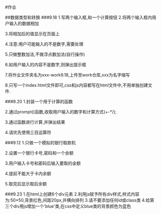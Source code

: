 #作业

##数据类型和转换
###9.18
1.写两个输入框,和一个计算按钮
2.将两个输入框内用户输入的数据相加

3.将相加后的值显示在页面上

4.注意:用户可能输入的不是数字,需要处理

5.只做整数加法,不做浮点数加法(自行操作)

6.如用户输入的内容不是数字,则弹出提示框

7.将作业文件夹名为xxx-work9.18,上传至work仓库,xxx为名字缩写

8.只写一个index.html文件即可,css和js内容都写在html文件中,不用单独创建文件.

###9.20 
1.封装一个用于计算的函数

2.通过prompt()函数,收取用户输入的数字和计算方式(+-*/);

3.通过函数进行计算,并弹出结果

4.请优先使用三目运算符

###9.12
1.只做一个模拟的银行取款机

2.设置一个银行卡号,密码和一个余额

3.用户输入卡号和密码后输入要取的金额

4.提前不能大于卡内余额

5.取完后显示取后余额

###9.23 
1.在html上创建6个div元素
2.利用js赋予所有div样式,样式内容为:50*50,背景红色,间距20px,并横向排列
3.请不要添加任何id或class类
4.给第三个div用js增加一个'blue'类,在css中定义blue类的背景颜色为蓝色